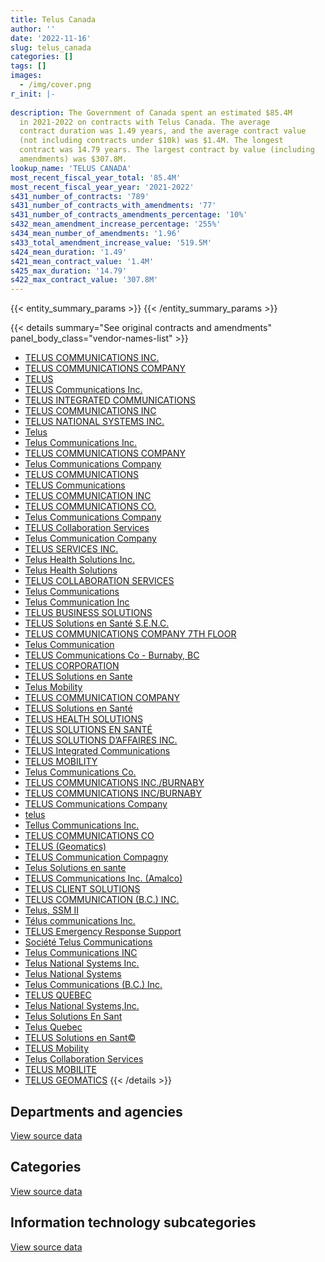 ```yaml
---
title: Telus Canada
author: ''
date: '2022-11-16'
slug: telus_canada
categories: []
tags: []
images:
  - /img/cover.png
r_init: |-
  
description: The Government of Canada spent an estimated $85.4M
  in 2021-2022 on contracts with Telus Canada. The average
  contract duration was 1.49 years, and the average contract value
  (not including contracts under $10k) was $1.4M. The longest
  contract was 14.79 years. The largest contract by value (including
  amendments) was $307.8M.
lookup_name: 'TELUS CANADA'
most_recent_fiscal_year_total: '85.4M'
most_recent_fiscal_year_year: '2021-2022'
s431_number_of_contracts: '789'
s431_number_of_contracts_with_amendments: '77'
s431_number_of_contracts_amendments_percentage: '10%'
s432_mean_amendment_increase_percentage: '255%'
s434_mean_number_of_amendments: '1.96'
s433_total_amendment_increase_value: '519.5M'
s424_mean_duration: '1.49'
s421_mean_contract_value: '1.4M'
s425_max_duration: '14.79'
s422_max_contract_value: '307.8M'
---
```


<script src="/rmarkdown-libs/htmlwidgets/htmlwidgets.js"></script>
<link href="/rmarkdown-libs/datatables-css/datatables-crosstalk.css" rel="stylesheet" />
<script src="/rmarkdown-libs/datatables-binding/datatables.js"></script>
<script src="/rmarkdown-libs/jquery/jquery-3.6.0.min.js"></script>
<link href="/rmarkdown-libs/dt-core-bootstrap/css/dataTables.bootstrap.min.css" rel="stylesheet" />
<link href="/rmarkdown-libs/dt-core-bootstrap/css/dataTables.bootstrap.extra.css" rel="stylesheet" />
<script src="/rmarkdown-libs/dt-core-bootstrap/js/jquery.dataTables.min.js"></script>
<script src="/rmarkdown-libs/dt-core-bootstrap/js/dataTables.bootstrap.min.js"></script>
<link href="/rmarkdown-libs/crosstalk/css/crosstalk.min.css" rel="stylesheet" />
<script src="/rmarkdown-libs/crosstalk/js/crosstalk.min.js"></script>
<script src="/rmarkdown-libs/htmlwidgets/htmlwidgets.js"></script>
<link href="/rmarkdown-libs/datatables-css/datatables-crosstalk.css" rel="stylesheet" />
<script src="/rmarkdown-libs/datatables-binding/datatables.js"></script>
<script src="/rmarkdown-libs/jquery/jquery-3.6.0.min.js"></script>
<link href="/rmarkdown-libs/dt-core-bootstrap/css/dataTables.bootstrap.min.css" rel="stylesheet" />
<link href="/rmarkdown-libs/dt-core-bootstrap/css/dataTables.bootstrap.extra.css" rel="stylesheet" />
<script src="/rmarkdown-libs/dt-core-bootstrap/js/jquery.dataTables.min.js"></script>
<script src="/rmarkdown-libs/dt-core-bootstrap/js/dataTables.bootstrap.min.js"></script>
<link href="/rmarkdown-libs/crosstalk/css/crosstalk.min.css" rel="stylesheet" />
<script src="/rmarkdown-libs/crosstalk/js/crosstalk.min.js"></script>
<script src="/rmarkdown-libs/htmlwidgets/htmlwidgets.js"></script>
<link href="/rmarkdown-libs/datatables-css/datatables-crosstalk.css" rel="stylesheet" />
<script src="/rmarkdown-libs/datatables-binding/datatables.js"></script>
<script src="/rmarkdown-libs/jquery/jquery-3.6.0.min.js"></script>
<link href="/rmarkdown-libs/dt-core-bootstrap/css/dataTables.bootstrap.min.css" rel="stylesheet" />
<link href="/rmarkdown-libs/dt-core-bootstrap/css/dataTables.bootstrap.extra.css" rel="stylesheet" />
<script src="/rmarkdown-libs/dt-core-bootstrap/js/jquery.dataTables.min.js"></script>
<script src="/rmarkdown-libs/dt-core-bootstrap/js/dataTables.bootstrap.min.js"></script>
<link href="/rmarkdown-libs/crosstalk/css/crosstalk.min.css" rel="stylesheet" />
<script src="/rmarkdown-libs/crosstalk/js/crosstalk.min.js"></script>

{{< entity_summary_params >}}
{{< /entity_summary_params >}}

{{< details summary="See original contracts and amendments" panel_body_class="vendor-names-list" >}}
- [TELUS COMMUNICATIONS INC.](https://search.open.canada.ca/en/ct/?sort=contract_value_f%20desc&page=1&search_text=%22TELUS%20COMMUNICATIONS%20INC.%22)
- [TELUS COMMUNICATIONS COMPANY](https://search.open.canada.ca/en/ct/?sort=contract_value_f%20desc&page=1&search_text=%22TELUS%20COMMUNICATIONS%20COMPANY%22)
- [TELUS](https://search.open.canada.ca/en/ct/?sort=contract_value_f%20desc&page=1&search_text=%22TELUS%22)
- [TELUS Communications Inc.](https://search.open.canada.ca/en/ct/?sort=contract_value_f%20desc&page=1&search_text=%22TELUS%20Communications%20Inc.%22)
- [TELUS INTEGRATED COMMUNICATIONS](https://search.open.canada.ca/en/ct/?sort=contract_value_f%20desc&page=1&search_text=%22TELUS%20INTEGRATED%20COMMUNICATIONS%22)
- [TELUS COMMUNICATIONS INC](https://search.open.canada.ca/en/ct/?sort=contract_value_f%20desc&page=1&search_text=%22TELUS%20COMMUNICATIONS%20INC%22)
- [TELUS NATIONAL SYSTEMS INC.](https://search.open.canada.ca/en/ct/?sort=contract_value_f%20desc&page=1&search_text=%22TELUS%20NATIONAL%20SYSTEMS%20INC.%22)
- [Telus](https://search.open.canada.ca/en/ct/?sort=contract_value_f%20desc&page=1&search_text=%22Telus%22)
- [Telus Communications Inc.](https://search.open.canada.ca/en/ct/?sort=contract_value_f%20desc&page=1&search_text=%22Telus%20Communications%20Inc.%22)
- [TELUS COMMUNICATIONS COMPANY](https://search.open.canada.ca/en/ct/?sort=contract_value_f%20desc&page=1&search_text=%22TELUS%20COMMUNICATIONS%20%20COMPANY%22)
- [Telus Communications Company](https://search.open.canada.ca/en/ct/?sort=contract_value_f%20desc&page=1&search_text=%22Telus%20Communications%20%20Company%22)
- [TELUS COMMUNICATIONS](https://search.open.canada.ca/en/ct/?sort=contract_value_f%20desc&page=1&search_text=%22TELUS%20COMMUNICATIONS%22)
- [TELUS Communications](https://search.open.canada.ca/en/ct/?sort=contract_value_f%20desc&page=1&search_text=%22TELUS%20Communications%22)
- [TELUS COMMUNICATION INC](https://search.open.canada.ca/en/ct/?sort=contract_value_f%20desc&page=1&search_text=%22TELUS%20COMMUNICATION%20INC%22)
- [TELUS COMMUNICATIONS CO.](https://search.open.canada.ca/en/ct/?sort=contract_value_f%20desc&page=1&search_text=%22TELUS%20COMMUNICATIONS%20CO.%22)
- [Telus Communications Company](https://search.open.canada.ca/en/ct/?sort=contract_value_f%20desc&page=1&search_text=%22Telus%20Communications%20Company%22)
- [TELUS Collaboration Services](https://search.open.canada.ca/en/ct/?sort=contract_value_f%20desc&page=1&search_text=%22TELUS%20Collaboration%20Services%22)
- [Telus Communication Company](https://search.open.canada.ca/en/ct/?sort=contract_value_f%20desc&page=1&search_text=%22Telus%20Communication%20Company%22)
- [TELUS SERVICES INC.](https://search.open.canada.ca/en/ct/?sort=contract_value_f%20desc&page=1&search_text=%22TELUS%20SERVICES%20INC.%22)
- [Telus Health Solutions Inc.](https://search.open.canada.ca/en/ct/?sort=contract_value_f%20desc&page=1&search_text=%22Telus%20Health%20Solutions%20Inc.%22)
- [Telus Health Solutions](https://search.open.canada.ca/en/ct/?sort=contract_value_f%20desc&page=1&search_text=%22Telus%20Health%20Solutions%22)
- [TELUS COLLABORATION SERVICES](https://search.open.canada.ca/en/ct/?sort=contract_value_f%20desc&page=1&search_text=%22TELUS%20COLLABORATION%20SERVICES%22)
- [Telus Communications](https://search.open.canada.ca/en/ct/?sort=contract_value_f%20desc&page=1&search_text=%22Telus%20Communications%22)
- [Telus Communication Inc](https://search.open.canada.ca/en/ct/?sort=contract_value_f%20desc&page=1&search_text=%22Telus%20Communication%20Inc%22)
- [TELUS BUSINESS SOLUTIONS](https://search.open.canada.ca/en/ct/?sort=contract_value_f%20desc&page=1&search_text=%22TELUS%20BUSINESS%20SOLUTIONS%22)
- [TELUS Solutions en Santé S.E.N.C.](https://search.open.canada.ca/en/ct/?sort=contract_value_f%20desc&page=1&search_text=%22TELUS%20Solutions%20en%20Sant%c3%a9%20S.E.N.C.%22)
- [TELUS COMMUNICATIONS COMPANY 7TH FLOOR](https://search.open.canada.ca/en/ct/?sort=contract_value_f%20desc&page=1&search_text=%22TELUS%20COMMUNICATIONS%20COMPANY%207TH%20FLOOR%22)
- [Telus Communication](https://search.open.canada.ca/en/ct/?sort=contract_value_f%20desc&page=1&search_text=%22Telus%20Communication%22)
- [TELUS Communications Co - Burnaby, BC](https://search.open.canada.ca/en/ct/?sort=contract_value_f%20desc&page=1&search_text=%22TELUS%20Communications%20Co%20-%20Burnaby%2c%20BC%22)
- [TELUS CORPORATION](https://search.open.canada.ca/en/ct/?sort=contract_value_f%20desc&page=1&search_text=%22TELUS%20CORPORATION%22)
- [TELUS Solutions en Sante](https://search.open.canada.ca/en/ct/?sort=contract_value_f%20desc&page=1&search_text=%22TELUS%20Solutions%20en%20Sante%22)
- [Telus Mobility](https://search.open.canada.ca/en/ct/?sort=contract_value_f%20desc&page=1&search_text=%22Telus%20Mobility%22)
- [TELUS COMMUNICATION COMPANY](https://search.open.canada.ca/en/ct/?sort=contract_value_f%20desc&page=1&search_text=%22TELUS%20COMMUNICATION%20COMPANY%22)
- [TELUS Solutions en Santé](https://search.open.canada.ca/en/ct/?sort=contract_value_f%20desc&page=1&search_text=%22TELUS%20Solutions%20en%20Sant%c3%a9%22)
- [TELUS HEALTH SOLUTIONS](https://search.open.canada.ca/en/ct/?sort=contract_value_f%20desc&page=1&search_text=%22TELUS%20HEALTH%20SOLUTIONS%22)
- [TELUS SOLUTIONS EN SANTÉ](https://search.open.canada.ca/en/ct/?sort=contract_value_f%20desc&page=1&search_text=%22TELUS%20SOLUTIONS%20EN%20SANT%c3%89%22)
- [TÉLUS SOLUTIONS D’AFFAIRES INC.](https://search.open.canada.ca/en/ct/?sort=contract_value_f%20desc&page=1&search_text=%22T%c3%89LUS%20SOLUTIONS%20D%27AFFAIRES%20INC.%22)
- [TELUS Integrated Communications](https://search.open.canada.ca/en/ct/?sort=contract_value_f%20desc&page=1&search_text=%22TELUS%20Integrated%20Communications%22)
- [TELUS MOBILITY](https://search.open.canada.ca/en/ct/?sort=contract_value_f%20desc&page=1&search_text=%22TELUS%20MOBILITY%22)
- [Telus Communications Co.](https://search.open.canada.ca/en/ct/?sort=contract_value_f%20desc&page=1&search_text=%22Telus%20Communications%20Co.%22)
- [TELUS COMMUNICATIONS INC./BURNABY](https://search.open.canada.ca/en/ct/?sort=contract_value_f%20desc&page=1&search_text=%22TELUS%20COMMUNICATIONS%20INC.%2fBURNABY%22)
- [TELUS COMMUNICATIONS INC/BURNABY](https://search.open.canada.ca/en/ct/?sort=contract_value_f%20desc&page=1&search_text=%22TELUS%20COMMUNICATIONS%20INC%2fBURNABY%22)
- [TELUS Communications Company](https://search.open.canada.ca/en/ct/?sort=contract_value_f%20desc&page=1&search_text=%22TELUS%20Communications%20Company%22)
- [telus](https://search.open.canada.ca/en/ct/?sort=contract_value_f%20desc&page=1&search_text=%22telus%22)
- [Tellus Communications Inc.](https://search.open.canada.ca/en/ct/?sort=contract_value_f%20desc&page=1&search_text=%22Tellus%20Communications%20Inc.%22)
- [TELUS COMMUNICATIONS CO](https://search.open.canada.ca/en/ct/?sort=contract_value_f%20desc&page=1&search_text=%22TELUS%20COMMUNICATIONS%20CO%22)
- [TELUS (Geomatics)](https://search.open.canada.ca/en/ct/?sort=contract_value_f%20desc&page=1&search_text=%22TELUS%20%20%28Geomatics%29%22)
- [TELUS Communication Compagny](https://search.open.canada.ca/en/ct/?sort=contract_value_f%20desc&page=1&search_text=%22TELUS%20Communication%20Compagny%22)
- [Telus Solutions en sante](https://search.open.canada.ca/en/ct/?sort=contract_value_f%20desc&page=1&search_text=%22Telus%20Solutions%20en%20sante%22)
- [TELUS Communications Inc. (Amalco)](https://search.open.canada.ca/en/ct/?sort=contract_value_f%20desc&page=1&search_text=%22TELUS%20Communications%20Inc.%20%28Amalco%29%22)
- [TELUS CLIENT SOLUTIONS](https://search.open.canada.ca/en/ct/?sort=contract_value_f%20desc&page=1&search_text=%22TELUS%20CLIENT%20SOLUTIONS%22)
- [TELUS COMMUNICATION (B.C.) INC.](https://search.open.canada.ca/en/ct/?sort=contract_value_f%20desc&page=1&search_text=%22TELUS%20COMMUNICATION%20%28B.C.%29%20INC.%22)
- [Telus, SSM II](https://search.open.canada.ca/en/ct/?sort=contract_value_f%20desc&page=1&search_text=%22Telus%2c%20SSM%20II%22)
- [Télus communications Inc.](https://search.open.canada.ca/en/ct/?sort=contract_value_f%20desc&page=1&search_text=%22T%c3%a9lus%20communications%20Inc.%22)
- [TELUS Emergency Response Support](https://search.open.canada.ca/en/ct/?sort=contract_value_f%20desc&page=1&search_text=%22TELUS%20Emergency%20Response%20Support%22)
- [Société Telus Communications](https://search.open.canada.ca/en/ct/?sort=contract_value_f%20desc&page=1&search_text=%22Soci%c3%a9t%c3%a9%20Telus%20Communications%22)
- [Telus Communications INC](https://search.open.canada.ca/en/ct/?sort=contract_value_f%20desc&page=1&search_text=%22Telus%20Communications%20INC%22)
- [Telus National Systems Inc.](https://search.open.canada.ca/en/ct/?sort=contract_value_f%20desc&page=1&search_text=%22Telus%20National%20Systems%20Inc.%22)
- [Telus National Systems](https://search.open.canada.ca/en/ct/?sort=contract_value_f%20desc&page=1&search_text=%22Telus%20National%20Systems%22)
- [Telus Communications (B.C.) Inc.](https://search.open.canada.ca/en/ct/?sort=contract_value_f%20desc&page=1&search_text=%22Telus%20Communications%20%28B.C.%29%20Inc.%22)
- [TELUS QUEBEC](https://search.open.canada.ca/en/ct/?sort=contract_value_f%20desc&page=1&search_text=%22TELUS%20QUEBEC%22)
- [Telus National Systems,Inc.](https://search.open.canada.ca/en/ct/?sort=contract_value_f%20desc&page=1&search_text=%22Telus%20National%20Systems%2cInc.%22)
- [Telus Solutions En Sant](https://search.open.canada.ca/en/ct/?sort=contract_value_f%20desc&page=1&search_text=%22Telus%20Solutions%20En%20Sant%22)
- [Telus Quebec](https://search.open.canada.ca/en/ct/?sort=contract_value_f%20desc&page=1&search_text=%22Telus%20Quebec%22)
- [TELUS Solutions en Sant©](https://search.open.canada.ca/en/ct/?sort=contract_value_f%20desc&page=1&search_text=%22TELUS%20Solutions%20en%20Sant%c2%a9%22)
- [TELUS Mobility](https://search.open.canada.ca/en/ct/?sort=contract_value_f%20desc&page=1&search_text=%22TELUS%20Mobility%22)
- [Telus Collaboration Services](https://search.open.canada.ca/en/ct/?sort=contract_value_f%20desc&page=1&search_text=%22Telus%20Collaboration%20Services%22)
- [TELUS MOBILITE](https://search.open.canada.ca/en/ct/?sort=contract_value_f%20desc&page=1&search_text=%22TELUS%20MOBILITE%22)
- [TELUS GEOMATICS](https://search.open.canada.ca/en/ct/?sort=contract_value_f%20desc&page=1&search_text=%22TELUS%20GEOMATICS%22)
{{< /details >}}

## Departments and agencies

<div id="htmlwidget-1" style="width:100%;height:auto;" class="datatables html-widget"></div>
<script type="application/json" data-for="htmlwidget-1">{"x":{"style":"bootstrap","filter":"none","vertical":false,"data":[["<a href=\"/departments/cas-satj/\">Courts Administration Service<\/a>","<a href=\"/departments/cbsa-asfc/\">Canada Border Services Agency<\/a>","<a href=\"/departments/ced-dec/\">Canada Economic Development for Quebec Regions<\/a>","<a href=\"/departments/cic/\">Immigration, Refugees and Citizenship Canada<\/a>","<a href=\"/departments/cra-arc/\">Canada Revenue Agency<\/a>","<a href=\"/departments/crtc/\">Canadian Radio-television and Telecommunications Commission<\/a>","<a href=\"/departments/csc-scc/\">Correctional Service of Canada<\/a>","<a href=\"/departments/cta-otc/\">Canadian Transportation Agency<\/a>","<a href=\"/departments/dfatd-maecd/\">Global Affairs Canada<\/a>","<a href=\"/departments/dfo-mpo/\">Fisheries and Oceans Canada<\/a>","<a href=\"/departments/dnd-mdn/\">National Defence<\/a>","<a href=\"/departments/esdc-edsc/\">Employment and Social Development Canada<\/a>","<a href=\"/departments/fin/\">Department of Finance Canada<\/a>","<a href=\"/departments/hc-sc/\">Health Canada<\/a>","<a href=\"/departments/ic/\">Innovation, Science and Economic Development Canada<\/a>","<a href=\"/departments/jus/\">Department of Justice Canada<\/a>","<a href=\"/departments/nfb-onf/\">National Film Board<\/a>","<a href=\"/departments/nrc-cnrc/\">National Research Council Canada<\/a>","<a href=\"/departments/oag-bvg/\">Office of the Auditor General of Canada<\/a>","<a href=\"/departments/osfi-bsif/\">Office of the Superintendent of Financial Institutions Canada<\/a>","<a href=\"/departments/pbc-clcc/\">Parole Board of Canada<\/a>","<a href=\"/departments/pc/\">Parks Canada<\/a>","<a href=\"/departments/pch/\">Canadian Heritage<\/a>","<a href=\"/departments/pco-bcp/\">Privy Council Office<\/a>","<a href=\"/departments/phac-aspc/\">Public Health Agency of Canada<\/a>","<a href=\"/departments/pwgsc-tpsgc/\">Public Services and Procurement Canada<\/a>","<a href=\"/departments/rcmp-grc/\">Royal Canadian Mounted Police<\/a>","<a href=\"/departments/ssc-spc/\">Shared Services Canada<\/a>","<a href=\"/departments/statcan/\">Statistics Canada<\/a>","<a href=\"/departments/tbs-sct/\">Treasury Board of Canada Secretariat<\/a>","<a href=\"/departments/tc/\">Transport Canada<\/a>","<a href=\"/departments/vac-acc/\">Veterans Affairs Canada<\/a>"],[78183.62,417305.45,6334.31,25511.86,45237.14,271759.59,22503.6,null,null,1891790.52,629559.84,null,111296.37,null,20661.13,null,null,143297.42,44739.79,368148.4,null,36851.73,16458.45,34489.25,null,1707029.44,629134.81,97449605.02,23404.93,5660.25,432287.05,31977.16],[164395.73,222129.72,null,null,null,null,485.26,null,null,236598.72,358938.46,160067.79,63386.81,14084.77,31007.02,null,48910.27,20875.87,28899.83,941864.07,null,null,12320.17,28490.08,null,2359732.67,543627.53,92517858.57,10495.07,null,248565.27,null],[27108.63,250289.24,null,55922.64,3170.04,null,133877.17,4418.15,109511.17,498854.66,503960.9,158738.91,15014.18,null,10026.56,6937.89,null,12174.46,27017.17,162927.94,76020,null,12320.21,14803,84078.64,372152.79,592757.84,86340426.55,null,null,87414.35,null],[15522.48,434135.1,null,119587.71,20605.26,null,404428.28,11013.3,null,86770.79,656603.26,22849.64,null,null,null,21199.11,null,null,10779.35,142573.22,75600,null,12050.88,null,115822.61,478872.21,1147650.06,81645211.33,null,null,null,null]],"container":"<table class=\"table table-striped table-hover row-border order-column display\">\n  <thead>\n    <tr>\n      <th>Department<\/th>\n      <th>2018-2019<\/th>\n      <th>2019-2020<\/th>\n      <th>2020-2021<\/th>\n      <th>2021-2022<\/th>\n    <\/tr>\n  <\/thead>\n<\/table>","options":{"order":[[4,"desc"]],"pageLength":10,"autoWidth":true,"columnDefs":[{"targets":1,"render":"function(data, type, row, meta) {\n    return type !== 'display' ? data : DTWidget.formatCurrency(data, \"$\", 2, 3, \",\", \".\", true, null);\n  }"},{"targets":2,"render":"function(data, type, row, meta) {\n    return type !== 'display' ? data : DTWidget.formatCurrency(data, \"$\", 2, 3, \",\", \".\", true, null);\n  }"},{"targets":3,"render":"function(data, type, row, meta) {\n    return type !== 'display' ? data : DTWidget.formatCurrency(data, \"$\", 2, 3, \",\", \".\", true, null);\n  }"},{"targets":4,"render":"function(data, type, row, meta) {\n    return type !== 'display' ? data : DTWidget.formatCurrency(data, \"$\", 2, 3, \",\", \".\", true, null);\n  }"},{"width":"16%","targets":[1,2,3,4]},{"className":"dt-right","targets":[1,2,3,4]}],"orderClasses":false}},"evals":["options.columnDefs.0.render","options.columnDefs.1.render","options.columnDefs.2.render","options.columnDefs.3.render"],"jsHooks":[]}</script>
<p class="text-right">
<a href="https://github.com/GoC-Spending/contracts-data/tree/main/data/out/vendors/telus_canada/summary_by_fiscal_year_by_department.csv" class="source-data-link btn btn-link">View source data</a>
</p>

## Categories

<div id="htmlwidget-2" style="width:100%;height:auto;" class="datatables html-widget"></div>
<script type="application/json" data-for="htmlwidget-2">{"x":{"style":"bootstrap","filter":"none","vertical":false,"data":[["<a href=\"/categories/other/\">(Other)<\/a>","<a href=\"/categories/facilities_and_construction/\">Facilities and construction<\/a>","<a href=\"/categories/office_management/\">Office management<\/a>","<a href=\"/categories/defence/\">Defence<\/a>","<a href=\"/categories/professional_services/\">Professional services<\/a>","<a href=\"/categories/information_technology/\">Information technology<\/a>","<a href=\"/categories/industrial_products_and_services/\">Industrial products and services<\/a>","<a href=\"/categories/security_and_protection/\">Security and protection<\/a>","<a href=\"/categories/human_capital/\">Human capital<\/a>"],[285692.67,87104.59,1017669.43,629559.84,21462,102123459.01,143578.3,null,134701.3],[286475.39,90510.71,142537.07,239831.23,17833.96,96955241.72,221435.89,null,58867.7],[313714.58,38266.74,630500.84,468103.41,44763.22,87979730.04,84844.26,null,null],[449691.55,3870.41,431774.42,542534.83,29180.66,83868035.67,80663.85,15523.2,null]],"container":"<table class=\"table table-striped table-hover row-border order-column display\">\n  <thead>\n    <tr>\n      <th>Category<\/th>\n      <th>2018-2019<\/th>\n      <th>2019-2020<\/th>\n      <th>2020-2021<\/th>\n      <th>2021-2022<\/th>\n    <\/tr>\n  <\/thead>\n<\/table>","options":{"order":[[4,"desc"]],"dom":"t","pageLength":30,"autoWidth":true,"columnDefs":[{"targets":1,"render":"function(data, type, row, meta) {\n    return type !== 'display' ? data : DTWidget.formatCurrency(data, \"$\", 2, 3, \",\", \".\", true, null);\n  }"},{"targets":2,"render":"function(data, type, row, meta) {\n    return type !== 'display' ? data : DTWidget.formatCurrency(data, \"$\", 2, 3, \",\", \".\", true, null);\n  }"},{"targets":3,"render":"function(data, type, row, meta) {\n    return type !== 'display' ? data : DTWidget.formatCurrency(data, \"$\", 2, 3, \",\", \".\", true, null);\n  }"},{"targets":4,"render":"function(data, type, row, meta) {\n    return type !== 'display' ? data : DTWidget.formatCurrency(data, \"$\", 2, 3, \",\", \".\", true, null);\n  }"},{"width":"16%","targets":[1,2,3,4]},{"className":"dt-right","targets":[1,2,3,4]}],"orderClasses":false,"lengthMenu":[10,25,30,50,100]}},"evals":["options.columnDefs.0.render","options.columnDefs.1.render","options.columnDefs.2.render","options.columnDefs.3.render"],"jsHooks":[]}</script>
<p class="text-right">
<a href="https://github.com/GoC-Spending/contracts-data/tree/main/data/out/vendors/telus_canada/summary_by_fiscal_year_by_category.csv" class="source-data-link btn btn-link">View source data</a>
</p>
<h2>Information technology subcategories</h2>
<div id="htmlwidget-3" style="width:100%;height:auto;" class="datatables html-widget"></div>
<script type="application/json" data-for="htmlwidget-3">{"x":{"style":"bootstrap","filter":"none","vertical":false,"data":[["<a href=\"/it_subcategories/it_consulting_services/\">IT consulting services<\/a>","<a href=\"/it_subcategories/it_devices_equipment/\">IT devices & equipment<\/a>","<a href=\"/it_subcategories/it_other/\">Other IT (incl. telecommunications)<\/a>","<a href=\"/it_subcategories/it_software_licensing/\">IT software licensing<\/a>"],[1079708.26,4602561.7,95961936.87,479252.19],[2061483.62,2535998.79,92078254.63,279504.69],[351457.31,483016.34,86914497.41,230758.98],[850887.8,543218.8,82301274.24,172654.83]],"container":"<table class=\"table table-striped table-hover row-border order-column display\">\n  <thead>\n    <tr>\n      <th>IT subcategory<\/th>\n      <th>2018-2019<\/th>\n      <th>2019-2020<\/th>\n      <th>2020-2021<\/th>\n      <th>2021-2022<\/th>\n    <\/tr>\n  <\/thead>\n<\/table>","options":{"order":[[4,"desc"]],"dom":"t","pageLength":30,"autoWidth":true,"columnDefs":[{"targets":1,"render":"function(data, type, row, meta) {\n    return type !== 'display' ? data : DTWidget.formatCurrency(data, \"$\", 2, 3, \",\", \".\", true, null);\n  }"},{"targets":2,"render":"function(data, type, row, meta) {\n    return type !== 'display' ? data : DTWidget.formatCurrency(data, \"$\", 2, 3, \",\", \".\", true, null);\n  }"},{"targets":3,"render":"function(data, type, row, meta) {\n    return type !== 'display' ? data : DTWidget.formatCurrency(data, \"$\", 2, 3, \",\", \".\", true, null);\n  }"},{"targets":4,"render":"function(data, type, row, meta) {\n    return type !== 'display' ? data : DTWidget.formatCurrency(data, \"$\", 2, 3, \",\", \".\", true, null);\n  }"},{"width":"16%","targets":[1,2,3,4]},{"className":"dt-right","targets":[1,2,3,4]}],"orderClasses":false,"lengthMenu":[10,25,30,50,100]}},"evals":["options.columnDefs.0.render","options.columnDefs.1.render","options.columnDefs.2.render","options.columnDefs.3.render"],"jsHooks":[]}</script>
<p class="text-right">
<a href="https://github.com/GoC-Spending/contracts-data/tree/main/data/out/vendors/telus_canada/summary_by_fiscal_year_by_it_subcategory.csv" class="source-data-link btn btn-link">View source data</a>
</p>
